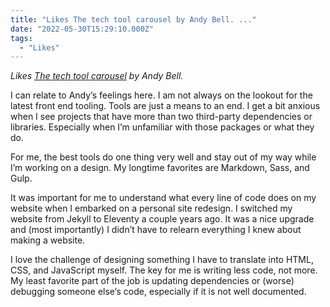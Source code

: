 ```yaml
---
title: "Likes The tech tool carousel by Andy Bell. ..."
date: "2022-05-30T15:29:10.000Z"
tags: 
  - "Likes"
---
```


_Likes [The tech tool carousel](https://andy-bell.co.uk/the-tech-tool-carousel/) by Andy Bell._

I can relate to Andy’s feelings here. I am not always on the lookout for the latest front end tooling. Tools are just a means to an end. I get a bit anxious when I see projects that have more than two third-party dependencies or libraries. Especially when I’m unfamiliar with those packages or what they do.

For me, the best tools do one thing very well and stay out of my way while I’m working on a design. My longtime favorites are Markdown, Sass, and Gulp.

It was important for me to understand what every line of code does on my website when I embarked on a personal site redesign. I switched my website from Jekyll to Eleventy a couple years ago. It was a nice upgrade and (most importantly) I didn’t have to relearn everything I knew about making a website.

I love the challenge of designing something I have to translate into HTML, CSS, and JavaScript myself. The key for me is writing less code, not more. My least favorite part of the job is updating dependencies or (worse) debugging someone else‘s code, especially if it is not well documented.
